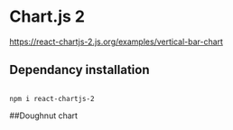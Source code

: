 # Chart.js 2 
https://react-chartjs-2.js.org/examples/vertical-bar-chart



## Dependancy installation 
```

npm i react-chartjs-2
```


##Doughnut chart